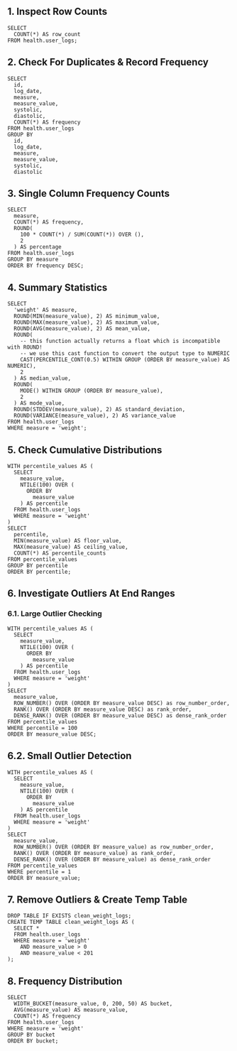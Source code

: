 ﻿## 1. Inspect Row Counts

    SELECT
      COUNT(*) AS row_count
    FROM health.user_logs;


## 2. Check For Duplicates & Record Frequency

    SELECT
      id,
      log_date,
      measure,
      measure_value,
      systolic,
      diastolic,
      COUNT(*) AS frequency
    FROM health.user_logs
    GROUP BY
      id,
      log_date,
      measure,
      measure_value,
      systolic,
      diastolic


  ## 3. Single Column Frequency Counts
  

    SELECT
      measure,
      COUNT(*) AS frequency,
      ROUND(
        100 * COUNT(*) / SUM(COUNT(*)) OVER (),
        2
      ) AS percentage
    FROM health.user_logs
    GROUP BY measure
    ORDER BY frequency DESC;

## 4. Summary Statistics

    SELECT
      'weight' AS measure,
      ROUND(MIN(measure_value), 2) AS minimum_value,
      ROUND(MAX(measure_value), 2) AS maximum_value,
      ROUND(AVG(measure_value), 2) AS mean_value,
      ROUND(
        -- this function actually returns a float which is incompatible with ROUND!
        -- we use this cast function to convert the output type to NUMERIC
        CAST(PERCENTILE_CONT(0.5) WITHIN GROUP (ORDER BY measure_value) AS NUMERIC),
        2
      ) AS median_value,
      ROUND(
        MODE() WITHIN GROUP (ORDER BY measure_value),
        2
      ) AS mode_value,
      ROUND(STDDEV(measure_value), 2) AS standard_deviation,
      ROUND(VARIANCE(measure_value), 2) AS variance_value
    FROM health.user_logs
    WHERE measure = 'weight';


## 5. Check Cumulative Distributions

    WITH percentile_values AS (
      SELECT
        measure_value,
        NTILE(100) OVER (
          ORDER BY
            measure_value
        ) AS percentile
      FROM health.user_logs
      WHERE measure = 'weight'
    )
    SELECT
      percentile,
      MIN(measure_value) AS floor_value,
      MAX(measure_value) AS ceiling_value,
      COUNT(*) AS percentile_counts
    FROM percentile_values
    GROUP BY percentile
    ORDER BY percentile;

## 6. Investigate Outliers At End Ranges
### 6.1. Large Outlier Checking

    WITH percentile_values AS (
      SELECT
        measure_value,
        NTILE(100) OVER (
          ORDER BY
            measure_value
        ) AS percentile
      FROM health.user_logs
      WHERE measure = 'weight'
    )
    SELECT
      measure_value,
      ROW_NUMBER() OVER (ORDER BY measure_value DESC) as row_number_order,
      RANK() OVER (ORDER BY measure_value DESC) as rank_order,
      DENSE_RANK() OVER (ORDER BY measure_value DESC) as dense_rank_order
    FROM percentile_values
    WHERE percentile = 100
    ORDER BY measure_value DESC;



## 6.2. Small Outlier Detection

    WITH percentile_values AS (
      SELECT
        measure_value,
        NTILE(100) OVER (
          ORDER BY
            measure_value
        ) AS percentile
      FROM health.user_logs
      WHERE measure = 'weight'
    )
    SELECT
      measure_value,
      ROW_NUMBER() OVER (ORDER BY measure_value) as row_number_order,
      RANK() OVER (ORDER BY measure_value) as rank_order,
      DENSE_RANK() OVER (ORDER BY measure_value) as dense_rank_order
    FROM percentile_values
    WHERE percentile = 1
    ORDER BY measure_value;

## 7. Remove Outliers & Create Temp Table

    DROP TABLE IF EXISTS clean_weight_logs;
    CREATE TEMP TABLE clean_weight_logs AS (
      SELECT *
      FROM health.user_logs
      WHERE measure = 'weight'
        AND measure_value > 0
        AND measure_value < 201
    );

## 8. Frequency Distribution

    SELECT
      WIDTH_BUCKET(measure_value, 0, 200, 50) AS bucket,
      AVG(measure_value) AS measure_value,
      COUNT(*) AS frequency
    FROM health.user_logs
    WHERE measure = 'weight'
    GROUP BY bucket
    ORDER BY bucket;





